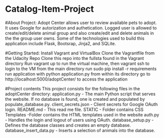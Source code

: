 # Catalog-Item-Project
#About Project:
Adopt Center allows user to review available pets to adopt. It uses Google for autorization and authetication. Logged user is allowed to create/edit/delete animal group and also create/edit and delete animals in the the group user owns.
Some of the technologies used to build this application include Flask, Bootsrap, Jinja2, and SQLite.

#Getting Started:
Install Vagrant and VirtualBox
Clone the Vagrantfile from the Udacity Repo
Clone this repo into the fullsta found in the Vagrant directory
Run vagrant up to run the virtual machine, then vagrant ssh to login to the VM
from the main directory run sudo pip install -r requirements
run application with python application.py from within its directory
go to http://localhost:5000/adoptCenter/ to access the application

#Project contents
This project consists for the following files in the adoptCenter directory:
application.py - The main Python script that serves the website. If no database is found, one is created and populated by populate_database.py.
client_secrets.json - Client secrets for Google OAuth login.
README.md - This read me file.
STATIC - Folder contains CSS 
Templates -Folder contains the HTML templates used in the website
auth.py - Handles the login and logout of users using OAuth.
database_setup.py - Defines the database classes and creates an empty database.
database_insert_data.py - Inserts a selection of animals into the database.



